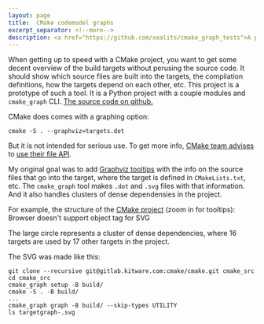 ```yaml
---
layout: page
title:  CMake codemodel graphs
excerpt_separator: <!--more-->
description: <a href="https://github.com/xealits/cmake_graph_tests">A prototype Python project</a> that makes useful graphs of C++ CMake projects from the codemodel info provided by the <a href="https://cmake.org/cmake/help/latest/manual/cmake-file-api.7.html#object-kind-codemodel">CMake file API</a>.  It handles clusters of dense dependencies among CMake targets.
---
```


When getting up to speed with a CMake project,
you want to get some decent overview of the build targets
without perusing the source code.
It should show
which source files are built into the targets,
the compilation definitions,
how the targets depend on each other, etc.
This project is a prototype of such a tool.
It is a Python project with a couple modules and `cmake_graph` CLI.
[The source code on github.](https://github.com/xealits/cmake_graph_tests)

CMake does comes with a graphing option:
```
cmake -S . --graphviz=targets.dot
```

But it is not intended for serious use.
To get more info, [CMake team advises](https://discourse.cmake.org/t/cmake-graphviz-a-way-to-show-which-source-files-correspond-to-targets/14119) to [use their file API](https://cmake.org/cmake/help/latest/manual/cmake-file-api.7.html#object-kind-codemodel).

My original goal was to add [Graphviz tooltips](https://graphviz.org/docs/attrs/tooltip/)
with the info on the source files that go into the target,
where the target is defined in `CMakeLists.txt`, etc.
The `cmake_graph` tool makes `.dot` and `.svg` files with that information.
And it also handles clusters of dense dependensies in the project.

For example, the structure of the [CMake project](https://gitlab.kitware.com/cmake/cmake/) (zoom in for tooltips):
<object class="colem-8" type="image/svg+xml" data="/dir/files/cmake_graph/targetgraph-_cmake.svg">Browser doesn't support object tag for SVG</object>

The large circle represents a cluster of dense dependencies,
where 16 targets are used by 17 other targets in the project.

The SVG was made like this:
```
git clone --recursive git@gitlab.kitware.com:cmake/cmake.git cmake_src
cd cmake_src
cmake_graph setup -B build/
cmake -S . -B build/
...
cmake_graph graph -B build/ --skip-types UTILITY
ls targetgraph-.svg
```


